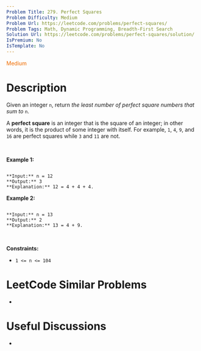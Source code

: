 ```yaml
---
Problem Title: 279. Perfect Squares
Problem Difficulty: Medium
Problem Url: https://leetcode.com/problems/perfect-squares/
Problem Tags: Math, Dynamic Programming, Breadth-First Search
Solution Url: https://leetcode.com/problems/perfect-squares/solution/
IsPremium: No
IsTemplate: No
---
```


<span style="color: rgb(239, 108, 0);">Medium</span>

# Description

Given an integer `n`, return *the least number of perfect square numbers that sum to* `n`.


A **perfect square** is an integer that is the square of an integer; in other words, it is the product of some integer with itself. For example, `1`, `4`, `9`, and `16` are perfect squares while `3` and `11` are not.


 


**Example 1:**



```

**Input:** n = 12
**Output:** 3
**Explanation:** 12 = 4 + 4 + 4.

```

**Example 2:**



```

**Input:** n = 13
**Output:** 2
**Explanation:** 13 = 4 + 9.

```

 


**Constraints:**


* `1 <= n <= 104`




# LeetCode Similar Problems

- []()

# Useful Discussions

- []()
